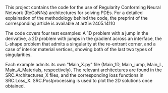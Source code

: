 This project contains the code for the use of Regularity Conforming Neural Network (ReCoNNs) architectures for solving PDEs. For a detailed explaination of the methodology behind the code, the preprint of the corresponding article is available at arXiv:2405.14110

The code covers four test examples: A 1D problem with a jump in the derivative, a 2D problem with jumps in the gradient across an interface, the L-shape problem that admits a singularity at the re-entrant corner, and a case of interior material vertices, showing both of the last two types of singularities. 

Each example admits its own "Main_X.py" file (Main_1D, Main_jump, Main_L, Main_4_Materials, respectively). The relevant architectures are found in the SRC.Architectures_X files, and the corresponding loss functions in SRC.Loss_X. SRC.Postprocessing is used to plot the 2D solutions once obtained. 
